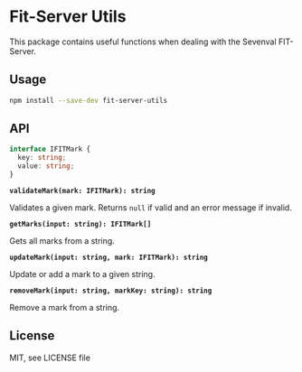 # Fit-Server Utils

This package contains useful functions when dealing with the Sevenval FIT-Server.

## Usage

```bash
npm install --save-dev fit-server-utils
```

## API

```ts
interface IFITMark {
  key: string;
  value: string;
}
```

**`validateMark(mark: IFITMark): string`**

Validates a given mark. Returns `null` if valid and an error message if invalid.

**`getMarks(input: string): IFITMark[]`**

Gets all marks from a string.

**`updateMark(input: string, mark: IFITMark): string`**

Update or add a mark to a given string.

**`removeMark(input: string, markKey: string): string`**

Remove a mark from a string.

## License

MIT, see LICENSE file
